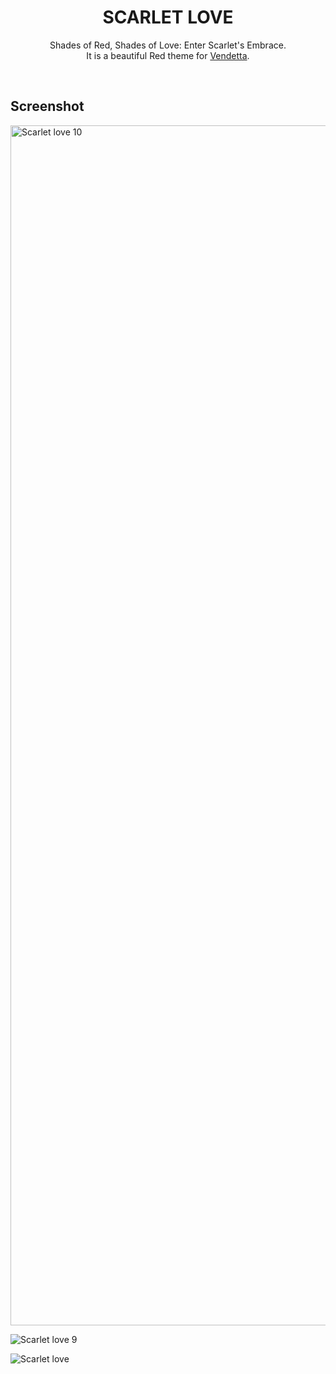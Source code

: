 <h1 align = "center">SCARLET LOVE</h1>

<p align ="center">Shades of Red, Shades of Love: Enter Scarlet's Embrace. <br>
It is a beautiful Red theme for <a href="https://github.com/vendetta-mod">Vendetta</a>.  </p>

&nbsp;
## Screenshot

<img width="1920" alt="Scarlet love  10" src="https://github.com/TakiShiwa/Themes/assets/137756384/cc3bd8f3-ddfd-4b16-9550-ec57922ec2e2">

![Scarlet love  9](https://github.com/TakiShiwa/Themes/assets/137756384/e3a15375-237e-467b-85f4-c22e4fce357f)

![Scarlet love ](https://github.com/TakiShiwa/Themes/assets/137756384/b0f2cae9-9cee-4541-9f02-821683835e9d)


